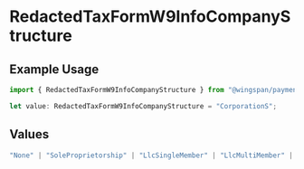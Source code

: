 # RedactedTaxFormW9InfoCompanyStructure

## Example Usage

```typescript
import { RedactedTaxFormW9InfoCompanyStructure } from "@wingspan/payments/sdk/models/shared";

let value: RedactedTaxFormW9InfoCompanyStructure = "CorporationS";
```

## Values

```typescript
"None" | "SoleProprietorship" | "LlcSingleMember" | "LlcMultiMember" | "CorporationS" | "LLCCorporationS" | "LLCCorporationC" | "LLCPartnership" | "CorporationC" | "Partnership"
```